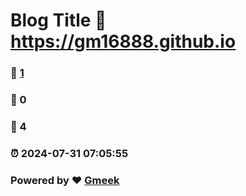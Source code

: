 # Blog Title :link: https://gm16888.github.io 
### :page_facing_up: [1](https://gm16888.github.io/tag.html) 
### :speech_balloon: 0 
### :hibiscus: 4 
### :alarm_clock: 2024-07-31 07:05:55 
### Powered by :heart: [Gmeek](https://github.com/Meekdai/Gmeek)
